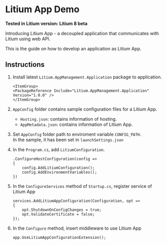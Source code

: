 # Litium App Demo

**Tested in Litium version: Litium 8 beta**

Introducing Litium App - a decoupled application that communicates with Litium using web API.

This is the guide on how to develop an application as Litium App.

## Instructions

1. Install latest `Litium.AppManagement.Application` package to application. 
    ```
    <ItemGroup>
    <PackageReference Include="Litium.AppManagement.Application" Version="1.0.0" />
    </ItemGroup>
    ```

2. `AppConfig` folder contains sample configuration files for a Litium App.
    - `Hosting.json`: contains information of hosting.
    - `AppMetadata.json`: contains information of Litium App.

3. Set `AppConfig` folder path to enviroment variable `CONFIG_PATH`.  
In the sample, it has been set in `launchSettings.json`

4. In the `Program.cs`, add `LitiumConfiguration`.
    ```
    .ConfigureHostConfiguration(config =>
    {
        config.AddLitiumConfiguration();
        config.AddEnvironmentVariables();
    })
    ```
5. In the `ConfigureServices` method of `Startup.cs`, register service of Litium App
    ```
    services.AddLitiumAppConfiguration(Configuration, opt =>
    {
        opt.ShutdownOnConfigChanges = true;
        opt.ValidateCertificate = false;
    });
    ```

6. In the `Configure` method, insert middleware to use Litium App
    ```
    app.UseLitiumAppConfigurationExtension();
    ```